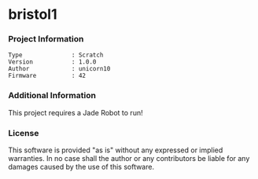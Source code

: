 bristol1
================



### Project Information
```
Type              : Scratch
Version           : 1.0.0
Author            : unicorn10
Firmware          : 42
```

### Additional Information
This project requires a Jade Robot to run!

### License
This software is provided "as is" without any expressed or implied warranties.  In no case shall the author or any contributors be liable for any damages caused by the use of this software.

